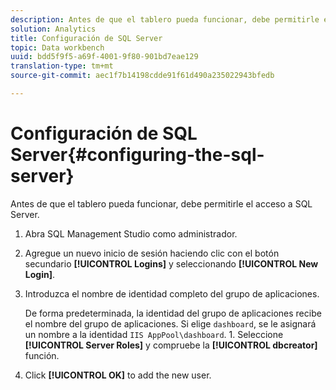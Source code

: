 ```yaml
---
description: Antes de que el tablero pueda funcionar, debe permitirle el acceso a SQL Server.
solution: Analytics
title: Configuración de SQL Server
topic: Data workbench
uuid: bdd5f9f5-a69f-4001-9f80-901bd7eae129
translation-type: tm+mt
source-git-commit: aec1f7b14198cdde91f61d490a235022943bfedb

---
```



# Configuración de SQL Server{#configuring-the-sql-server}

Antes de que el tablero pueda funcionar, debe permitirle el acceso a SQL Server.

1. Abra SQL Management Studio como administrador.
1. Agregue un nuevo inicio de sesión haciendo clic con el botón secundario **[!UICONTROL Logins]** y seleccionando **[!UICONTROL New Login]**.
1. Introduzca el nombre de identidad completo del grupo de aplicaciones.

   De forma predeterminada, la identidad del grupo de aplicaciones recibe el nombre del grupo de aplicaciones. Si elige `dashboard`, se le asignará un nombre a la identidad `IIS AppPool\dashboard`. 1. Seleccione **[!UICONTROL Server Roles]** y compruebe la **[!UICONTROL dbcreator]** función.
1. Click **[!UICONTROL OK]** to add the new user.
